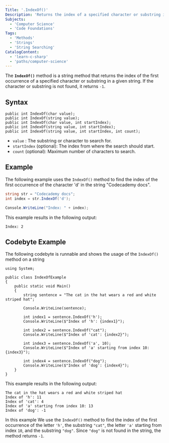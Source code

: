 ```yaml
---
Title: '.IndexOf()'
Description: 'Returns the index of a specified character or substring in a string.'
Subjects:
  - 'Computer Science'
  - 'Code Foundations'
Tags:
  - 'Methods'
  - 'Strings'
  - 'String Searching'
CatalogContent:
  - 'learn-c-sharp'
  - 'paths/computer-science'
---
```


The **`IndexOf()`** method is a string method that returns the index of the first occurrence of a specified character or substring in a given string. If the character or substring is not found, it returns `-1`.

## Syntax

```pseudo
public int IndexOf(char value);
public int IndexOf(string value);
public int IndexOf(char value, int startIndex);
public int IndexOf(string value, int startIndex);
public int IndexOf(string value, int startIndex, int count);
```

- `value` : The substring or character to search for.
- `startIndex` (optional): The index from where the search should start.
- `count` (optional): Maximum number of characters to search.

## Example

The following example uses the `IndexOf()` method to find the index of the first occurrence of the character 'd' in the string "Codecademy docs".

```cs
string str = "Codecademy docs";
int index = str.IndexOf('d');

Console.WriteLine("Index: " + index);
```

This example results in the following output:

```
Index: 2
```


## Codebyte Example

The following codebyte is runnable and shows the usage of the `IndexOf()` method on a string
```codebyte/csharp
using System;

public class IndexOfExample
{
    public static void Main()
    {
        string sentence = "The cat in the hat wears a red and white striped hat";
        
        Console.WriteLine(sentence);
        
        int index1 = sentence.IndexOf('h');
        Console.WriteLine($"Index of 'h': {index1}");
        
        int index2 = sentence.IndexOf("cat");
        Console.WriteLine($"Index of 'cat': {index2}");
        
        int index3 = sentence.IndexOf('a', 10);
        Console.WriteLine($"Index of 'a' starting from index 10: {index3}");
        
        int index4 = sentence.IndexOf("dog");
        Console.WriteLine($"Index of 'dog': {index4}");
    }
}
```

This example results in the following output: 
```shell
The cat in the hat wears a red and white striped hat
Index of 'h': 11
Index of 'cat': 4
Index of 'a' starting from index 10: 13
Index of 'dog': -1
```

In this example We use the `IndexOf()` method to find the index of the first occurrence of the letter `'h'`, the substring `"cat"`, the letter `'a'` starting from index `10`, and the substring `"dog"`. Since `"dog"` is not found in the string, the method returns `-1`.

